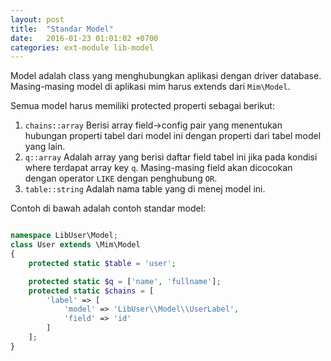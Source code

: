 ```yaml
---
layout: post
title:  "Standar Model"
date:   2016-01-23 01:01:02 +0700
categories: ext-module lib-model
---
```


Model adalah class yang menghubungkan aplikasi dengan driver database.
Masing-masing model di aplikasi mim harus extends dari `Mim\Model`.

Semua model harus memiliki protected properti sebagai berikut:

1. `chains::array` Berisi array field->config pair yang menentukan
hubungan properti tabel dari model ini dengan properti dari tabel
model yang lain.
1. `q::array` Adalah array yang berisi daftar field tabel ini jika
pada kondisi where terdapat array key `q`. Masing-masing field akan
dicocokan dengan operator `LIKE` dengan penghubung `OR`.
1. `table::string` Adalah nama table yang di menej model ini.

Contoh di bawah adalah contoh standar model:

```php

namespace LibUser\Model;
class User extends \Mim\Model
{
    protected static $table = 'user';

    protected static $q = ['name', 'fullname'];
    protected static $chains = [
        'label' => [
            'model' => 'LibUser\\Model\\UserLabel',
            'field' => 'id'
        ]
    ];
}
```